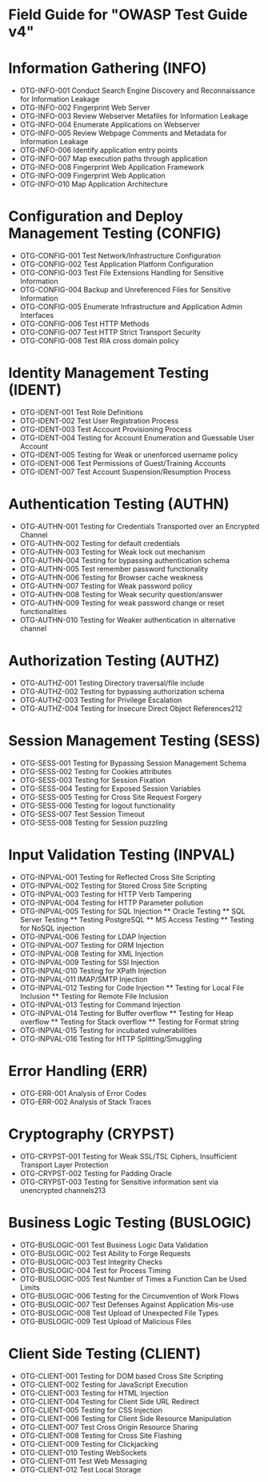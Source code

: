 # Field Guide for "OWASP Test Guide v4" 
# Information Gathering (INFO)
* OTG-INFO-001 Conduct Search Engine Discovery and Reconnaissance for Information Leakage
* OTG-INFO-002 Fingerprint Web Server
* OTG-INFO-003 Review Webserver Metafiles for Information Leakage
* OTG-INFO-004 Enumerate Applications on Webserver
* OTG-INFO-005 Review Webpage Comments and Metadata for Information Leakage
* OTG-INFO-006 Identify application entry points
* OTG-INFO-007 Map execution paths through application
* OTG-INFO-008 Fingerprint Web Application Framework
* OTG-INFO-009 Fingerprint Web Application
* OTG-INFO-010 Map Application Architecture

# Configuration and Deploy Management Testing (CONFIG)
* OTG-CONFIG-001 Test Network/Infrastructure Configuration
* OTG-CONFIG-002 Test Application Platform Configuration 	
* OTG-CONFIG-003 Test File Extensions Handling for Sensitive Information
* OTG-CONFIG-004 Backup and Unreferenced Files for Sensitive Information
* OTG-CONFIG-005 Enumerate Infrastructure and Application Admin Interfaces
* OTG-CONFIG-006 Test HTTP Methods
* OTG-CONFIG-007 Test HTTP Strict Transport Security
* OTG-CONFIG-008 Test RIA cross domain policy

# Identity Management Testing (IDENT)
* OTG-IDENT-001 Test Role Definitions
* OTG-IDENT-002 Test User Registration Process
* OTG-IDENT-003 Test Account Provisioning Process
* OTG-IDENT-004 Testing for Account Enumeration and Guessable User Account
* OTG-IDENT-005 Testing for Weak or unenforced username policy
* OTG-IDENT-006 Test Permissions of Guest/Training Accounts
* OTG-IDENT-007 Test Account Suspension/Resumption Process

# Authentication Testing (AUTHN)
* OTG-AUTHN-001 Testing for Credentials Transported over an Encrypted Channel
* OTG-AUTHN-002 Testing for default credentials
* OTG-AUTHN-003 Testing for Weak lock out mechanism
* OTG-AUTHN-004 Testing for bypassing authentication schema
* OTG-AUTHN-005 Test remember password functionality
* OTG-AUTHN-006 Testing for Browser cache weakness
* OTG-AUTHN-007 Testing for Weak password policy
* OTG-AUTHN-008 Testing for Weak security question/answer
* OTG-AUTHN-009 Testing for weak password change or reset functionalities
* OTG-AUTHN-010 Testing for Weaker authentication in alternative channel

# Authorization Testing (AUTHZ)
* OTG-AUTHZ-001 Testing Directory traversal/file include
* OTG-AUTHZ-002 Testing for bypassing authorization schema
* OTG-AUTHZ-003 Testing for Privilege Escalation
* OTG-AUTHZ-004 Testing for Insecure Direct Object References212

# Session Management Testing (SESS)
* OTG-SESS-001 Testing for Bypassing Session Management Schema
* OTG-SESS-002 Testing for Cookies attributes
* OTG-SESS-003 Testing for Session Fixation
* OTG-SESS-004 Testing for Exposed Session Variables
* OTG-SESS-005 Testing for Cross Site Request Forgery
* OTG-SESS-006 Testing for logout functionality
* OTG-SESS-007 Test Session Timeout
* OTG-SESS-008 Testing for Session puzzling

# Input Validation Testing (INPVAL)
* OTG-INPVAL-001 Testing for Reflected Cross Site Scripting
* OTG-INPVAL-002 Testing for Stored Cross Site Scripting
* OTG-INPVAL-003 Testing for HTTP Verb Tampering
* OTG-INPVAL-004 Testing for HTTP Parameter pollution
* OTG-INPVAL-005 Testing for SQL Injection
** Oracle Testing
** SQL Server Testing
** Testing PostgreSQL
** MS Access Testing
** Testing for NoSQL injection
* OTG-INPVAL-006 Testing for LDAP Injection
* OTG-INPVAL-007 Testing for ORM Injection
* OTG-INPVAL-008 Testing for XML Injection
* OTG-INPVAL-009 Testing for SSI Injection
* OTG-INPVAL-010 Testing for XPath Injection
* OTG-INPVAL-011 IMAP/SMTP Injection
* OTG-INPVAL-012 Testing for Code Injection
** Testing for Local File Inclusion
** Testing for Remote File Inclusion
* OTG-INPVAL-013 Testing for Command Injection
* OTG-INPVAL-014 Testing for Buffer overflow
** Testing for Heap overflow
** Testing for Stack overflow
** Testing for Format string
* OTG-INPVAL-015 Testing for incubated vulnerabilities
* OTG-INPVAL-016 Testing for HTTP Splitting/Smuggling

# Error Handling (ERR)
* OTG-ERR-001 Analysis of Error Codes
* OTG-ERR-002 Analysis of Stack Traces

# Cryptography (CRYPST)
* OTG-CRYPST-001 Testing for Weak SSL/TSL Ciphers, Insufficient Transport Layer Protection
* OTG-CRYPST-002 Testing for Padding Oracle
* OTG-CRYPST-003 Testing for Sensitive information sent via unencrypted channels213

# Business Logic Testing (BUSLOGIC)
* OTG-BUSLOGIC-001 Test Business Logic Data Validation
* OTG-BUSLOGIC-002 Test Ability to Forge Requests
* OTG-BUSLOGIC-003 Test Integrity Checks
* OTG-BUSLOGIC-004 Test for Process Timing
* OTG-BUSLOGIC-005 Test Number of Times a Function Can be Used Limits
* OTG-BUSLOGIC-006 Testing for the Circumvention of Work Flows
* OTG-BUSLOGIC-007 Test Defenses Against Application Mis-use
* OTG-BUSLOGIC-008 Test Upload of Unexpected File Types
* OTG-BUSLOGIC-009 Test Upload of Malicious Files

# Client Side Testing (CLIENT)
* OTG-CLIENT-001 Testing for DOM based Cross Site Scripting
* OTG-CLIENT-002 Testing for JavaScript Execution
* OTG-CLIENT-003 Testing for HTML Injection
* OTG-CLIENT-004 Testing for Client Side URL Redirect
* OTG-CLIENT-005 Testing for CSS Injection
* OTG-CLIENT-006 Testing for Client Side Resource Manipulation
* OTG-CLIENT-007 Test Cross Origin Resource Sharing
* OTG-CLIENT-008 Testing for Cross Site Flashing
* OTG-CLIENT-009 Testing for Clickjacking
* OTG-CLIENT-010 Testing WebSockets
* OTG-CLIENT-011 Test Web Messaging
* OTG-CLIENT-012 Test Local Storage

